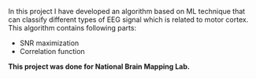 In this project I have developed an algorithm based on ML technique that can classify different types of EEG signal which is related to motor cortex.
This algorithm contains following parts:
* SNR maximization
* Correlation function

**This project was done for National Brain Mapping Lab.**

